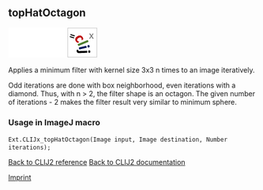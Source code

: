 ## topHatOctagon
<img src="images/mini_empty_logo.png"/><img src="images/mini_empty_logo.png"/><img src="images/mini_clijx_logo.png"/>

Applies a minimum filter with kernel size 3x3 n times to an image iteratively. 

 Odd iterations are done with box neighborhood, even iterations with a diamond. Thus, with n > 2, the filter shape is an octagon. The given number of iterations - 2 makes the filter result very similar to minimum sphere.

### Usage in ImageJ macro
```
Ext.CLIJx_topHatOctagon(Image input, Image destination, Number iterations);
```


[Back to CLIJ2 reference](https://clij.github.io/clij2-docs/reference)
[Back to CLIJ2 documentation](https://clij.github.io/clij2-docs)

[Imprint](https://clij.github.io/imprint)

